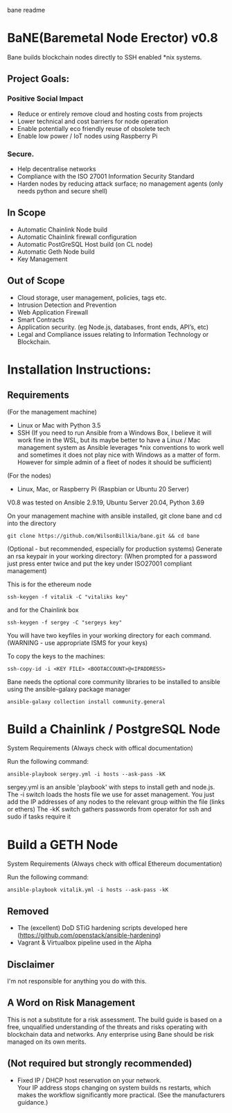bane readme


# BaNE(Baremetal Node Erector) v0.8


Bane builds blockchain nodes directly to SSH enabled *nix systems.

## Project Goals: 

### Positive Social Impact
* Reduce or entirely remove cloud and hosting costs from projects
* Lower technical and cost barriers for node operation
* Enable potentially eco friendly reuse of obsolete tech
* Enable low power / IoT nodes using Raspberry Pi  


### Secure. 
* Help decentralise networks 
* Compliance with the ISO 27001 Information Security Standard 
* Harden nodes by reducing attack surface; no management agents (only needs python and secure shell)


## In Scope
* Automatic Chainlink Node build
* Automatic Chainlink firewall configuration
* Automatic PostGreSQL Host build (on CL node)
* Automatic Geth Node build
* Key Management


## Out of Scope
* Cloud storage, user management, policies, tags etc. 
* Intrusion Detection and Prevention 
* Web Application Firewall 
* Smart Contracts
* Application security. (eg Node.js, databases, front ends, API’s, etc)
* Legal and Compliance issues relating to Information Technology or Blockchain.


# Installation Instructions:

## Requirements
(For the management machine)
* Linux or Mac with Python 3.5 
* SSH 
(If you need to run Ansible from a Windows Box, I believe it will work fine in the WSL, but its maybe better to have a Linux / Mac management system as Ansible  leverages *nix conventions to work well and sometimes it does not play nice with Windows as a matter of form. However for simple admin of a fleet of nodes it should be sufficient)

(For the nodes)
* Linux, Mac, or Raspberry Pi (Raspbian or Ubuntu 20 Server)

V0.8 was tested on Ansible 2.9.19, Ubuntu Server 20.04, Python 3.69


On your management machine with ansible installed, git clone bane and cd into the directory 

```
git clone https://github.com/WilsonBillkia/bane.git && cd bane
```
(Optional - but recommended, especially for production systems)
Generate an rsa keypair in your working directory: (When prompted for a password just press enter twice and put the key under ISO27001 compliant management) 

This is for the ethereum node
```
ssh-keygen -f vitalik -C "vitaliks key"
```
and for the Chainlink box
```
ssh-keygen -f sergey -C "sergeys key"
```

You will have two keyfiles in your working directory for each command. (WARNING - use appropriate ISMS for your keys)

To copy the keys to the machines:

```
ssh-copy-id -i <KEY FILE> <BOOTACCOUNT>@<IPADDRESS> 
```
Bane needs the optional core community libraries to be installed to ansible using the ansible-galaxy package manager

```
ansible-galaxy collection install community.general 
```

# Build a Chainlink / PostgreSQL Node
System Requirements (Always check with offical documentation)

Run the following command:

```
ansible-playbook sergey.yml -i hosts --ask-pass -kK
```

sergey.yml is an ansible 'playbook' with steps to install geth and node.js.  
The -i switch loads the hosts file we use for asset management. You just add the IP addresses of any nodes to the relevant group within the file (links or ethers)
The -kK switch gathers passwords from operator for ssh and sudo if tasks require it


# Build a GETH Node
System Requirements (Always check with offical Ethereum documentation)

Run the following command:

```
ansible-playbook vitalik.yml -i hosts --ask-pass -kK
```




## Removed
* The (excellent) DoD STiG hardening scripts developed here (https://github.com/openstack/ansible-hardening)
* Vagrant & Virtualbox pipeline used in the Alpha

## Disclaimer
I'm not responsible for anything you do with this. 

## A Word on Risk Management
This is not a substitute for a risk assessment. The build guide is based on a free, unqualified understanding of the threats and risks operating with blockchain data and networks.
Any enterprise using Bane should be risk managed on its own merits.

## (Not required but strongly recommended) 
* Fixed IP / DHCP host reservation on your network.  
Your IP address stops changing on system builds ns restarts, which makes the workflow significantly more practical. (See the manufacturers guidance.)  



